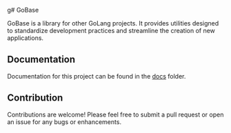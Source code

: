 g# GoBase

GoBase is a library for other GoLang projects. It provides utilities designed to standardize development practices and streamline the creation of new applications.

## Documentation

Documentation for this project can be found in the [docs](./docs) folder.

## Contribution

Contributions are welcome! Please feel free to submit a pull request or open an issue for any bugs or enhancements.